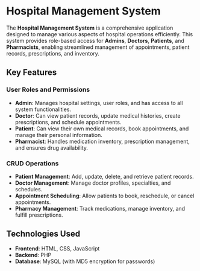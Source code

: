 # Hospital Management System

The **Hospital Management System** is a comprehensive application designed to manage various aspects of hospital operations efficiently. This system provides role-based access for **Admins**, **Doctors**, **Patients**, and **Pharmacists**, enabling streamlined management of appointments, patient records, prescriptions, and inventory.

## Key Features

### User Roles and Permissions

- **Admin**: Manages hospital settings, user roles, and has access to all system functionalities.
- **Doctor**: Can view patient records, update medical histories, create prescriptions, and schedule appointments.
- **Patient**: Can view their own medical records, book appointments, and manage their personal information.
- **Pharmacist**: Handles medication inventory, prescription management, and ensures drug availability.

### CRUD Operations

- **Patient Management**: Add, update, delete, and retrieve patient records.
- **Doctor Management**: Manage doctor profiles, specialties, and schedules.
- **Appointment Scheduling**: Allow patients to book, reschedule, or cancel appointments.
- **Pharmacy Management**: Track medications, manage inventory, and fulfill prescriptions.

## Technologies Used

- **Frontend**: HTML, CSS, JavaScript
- **Backend**: PHP
- **Database**: MySQL (with MD5 encryption for passwords)
